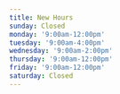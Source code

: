 ```yaml
---
title: New Hours
sunday: Closed
monday: '9:00am-12:00pm'
tuesday: '9:00am-4:00pm'
wednesday: '9:00am-2:00pm'
thursday: '9:00am-12:00pm'
friday: '9:00am-12:00pm'
saturday: Closed
---
```


